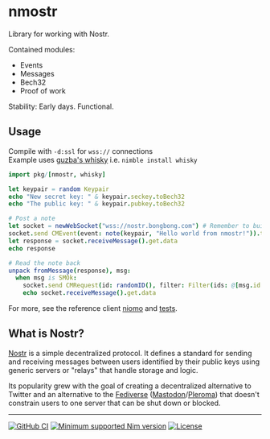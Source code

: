 [
: Copyright © 2023 Gruruya <gruruya.chi4c@slmails.com>
: SPDX-License-Identifier: CC-BY-SA-4.0
]:#

# nmostr

Library for working with Nostr.

Contained modules:
* Events
* Messages
* Bech32
* Proof of work

Stability: Early days. Functional.

Usage
---

Compile with `-d:ssl` for `wss://` connections  
Example uses [guzba's whisky](https://github.com/guzba/whisky) i.e. `nimble install whisky`
```nim
import pkg/[nmostr, whisky]

let keypair = random Keypair
echo "New secret key: " & keypair.seckey.toBech32
echo "The public key: " & keypair.pubkey.toBech32

# Post a note
let socket = newWebSocket("wss://nostr.bongbong.com") # Remember to build with -d:ssl
socket.send CMEvent(event: note(keypair, "Hello world from nmostr!")).toJson
let response = socket.receiveMessage().get.data
echo response

# Read the note back
unpack fromMessage(response), msg:
  when msg is SMOk:
    socket.send CMRequest(id: randomID(), filter: Filter(ids: @[msg.id.hex])).toJson
    echo socket.receiveMessage().get.data
```

For more, see the reference client [niomo](https://github.com/Gruruya/niomo) and [tests](tests/tbasic.nim).

What is Nostr?
---
[Nostr](https://nostr.com) is a simple decentralized protocol. It defines a standard for sending and receiving messages between users identified by their public keys using generic servers or "relays" that handle storage and logic.

Its popularity grew with the goal of creating a decentralized alternative to Twitter and an alternative to the [Fediverse](https://www.fediverse.to) ([Mastodon](https://joinmastodon.org)/[Pleroma](https://pleroma.social)) that doesn't constrain users to one server that can be shut down or blocked.

---
[![GitHub CI](../../actions/workflows/build.yml/badge.svg?branch=master)](../../actions/workflows/build.yml)
[![Minimum supported Nim version](https://img.shields.io/badge/Nim-2.0.0+-informational?logo=Nim&labelColor=232733&color=F3D400)](https://nim-lang.org)
[![License](https://img.shields.io/github/license/Gruruya/nmostr?logo=GNU&logoColor=000000&labelColor=FFFFFF&color=663366)](LICENSE.md)
